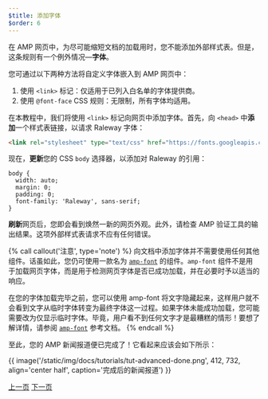 ```yaml
---
$title: 添加字体
$order: 6
---
```


在 AMP 网页中，为尽可能缩短文档的加载用时，您不能添加外部样式表。但是，这条规则有一个例外情况&mdash;**字体**。

您可通过以下两种方法将自定义字体嵌入到 AMP 网页中：

1. 使用 `<link>` 标记：仅适用于已列入白名单的字体提供商。
2. 使用 `@font-face` CSS 规则：无限制，所有字体均适用。

在本教程中，我们将使用 `<link>` 标记向网页中添加字体。首先，向 `<head>` 中**添加**一个样式表链接，以请求 Raleway 字体：

```html
<link rel="stylesheet" type="text/css" href="https://fonts.googleapis.com/css?family=Raleway">
```

现在，**更新**您的 CSS `body` 选择器，以添加对 Raleway 的引用：

```csss
body {
  width: auto;
  margin: 0;
  padding: 0;
  font-family: 'Raleway', sans-serif;
}
```

**刷新**网页后，您即会看到焕然一新的网页外观。此外，请检查 AMP 验证工具的输出结果。这项外部样式表请求不应有任何错误。

{% call callout('注意', type='note') %}
向文档中添加字体并不需要使用任何其他组件。话虽如此，您仍可使用一款名为 [`amp-font`](/zh_cn/docs/reference/components/amp-font.html) 的组件。`amp-font` 组件不是用于加载网页字体，而是用于检测网页字体是否已成功加载，并在必要时予以适当的响应。

在您的字体加载完毕之前，您可以使用 amp-font 将文字隐藏起来，这样用户就不会看到文字从临时字体转变为最终字体这一过程。如果字体未能成功加载，您可能需要改为仅显示临时字体。毕竟，用户看不到任何文字才是最糟糕的情形！要想了解详情，请参阅 [`amp-font`](/zh_cn/docs/reference/components/amp-font.html) 参考文档。
{% endcall %}

至此，您的 AMP 新闻报道便已完成了！它看起来应该会如下所示：

{{ image('/static/img/docs/tutorials/tut-advanced-done.png', 412, 732, align='center half', caption='完成后的新闻报道') }}


<div class="prev-next-buttons">
  <a class="button prev-button" href="/zh_cn/docs/fundamentals/add_advanced/navigating.html"><span class="arrow-prev">上一页</span></a>
  <a class="button next-button" href="/zh_cn/docs/fundamentals/add_advanced/congratulations.html"><span class="arrow-next">下一页</span></a>
</div>
